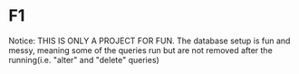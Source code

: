 # F1
Notice: THIS IS ONLY A PROJECT FOR FUN. 
The database setup is fun and messy, meaning some of the queries run but are not removed after the running(i.e. "alter" and "delete" queries)
